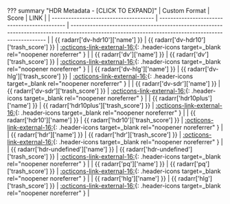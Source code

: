 ??? summary "HDR Metadata - [CLICK TO EXPAND]"
    | Custom Format                         | Score                                        | LINK                                                                                                                                                |
    | ------------------------------------- | -------------------------------------------- | --------------------------------------------------------------------------------------------------------------------------------------------------- |
    | {{ radarr['dv-hdr10']['name'] }}      | {{ radarr['dv-hdr10']['trash_score'] }}      | [:octicons-link-external-16:](/Radarr/Radarr-collection-of-custom-formats/#dv-hdr10){: .header-icons target=_blank rel="noopener noreferrer" }      |
    | {{ radarr['dv']['name'] }}            | {{ radarr['dv']['trash_score'] }}            | [:octicons-link-external-16:](/Radarr/Radarr-collection-of-custom-formats/#dv){: .header-icons target=_blank rel="noopener noreferrer" }            |
    | {{ radarr['dv-hlg']['name'] }}        | {{ radarr['dv-hlg']['trash_score'] }}        | [:octicons-link-external-16:](/Radarr/Radarr-collection-of-custom-formats/#dv-hlg){: .header-icons target=_blank rel="noopener noreferrer" }        |
    | {{ radarr['dv-sdr']['name'] }}        | {{ radarr['dv-sdr']['trash_score'] }}        | [:octicons-link-external-16:](/Radarr/Radarr-collection-of-custom-formats/#dv-sdr){: .header-icons target=_blank rel="noopener noreferrer" }        |
    | {{ radarr['hdr10plus']['name'] }}     | {{ radarr['hdr10plus']['trash_score'] }}     | [:octicons-link-external-16:](/Radarr/Radarr-collection-of-custom-formats/#hdr10plus){: .header-icons target=_blank rel="noopener noreferrer" }     |
    | {{ radarr['hdr10']['name'] }}         | {{ radarr['hdr10']['trash_score'] }}         | [:octicons-link-external-16:](/Radarr/Radarr-collection-of-custom-formats/#hdr10){: .header-icons target=_blank rel="noopener noreferrer" }         |
    | {{ radarr['hdr']['name'] }}           | {{ radarr['hdr']['trash_score'] }}           | [:octicons-link-external-16:](/Radarr/Radarr-collection-of-custom-formats/#hdr){: .header-icons target=_blank rel="noopener noreferrer" }           |
    | {{ radarr['hdr-undefined']['name'] }} | {{ radarr['hdr-undefined']['trash_score'] }} | [:octicons-link-external-16:](/Radarr/Radarr-collection-of-custom-formats/#hdr-undefined){: .header-icons target=_blank rel="noopener noreferrer" } |
    | {{ radarr['pq']['name'] }}            | {{ radarr['pq']['trash_score'] }}            | [:octicons-link-external-16:](/Radarr/Radarr-collection-of-custom-formats/#pq){: .header-icons target=_blank rel="noopener noreferrer" }            |
    | {{ radarr['hlg']['name'] }}           | {{ radarr['hlg']['trash_score'] }}           | [:octicons-link-external-16:](/Radarr/Radarr-collection-of-custom-formats/#hlg){: .header-icons target=_blank rel="noopener noreferrer" }           |
